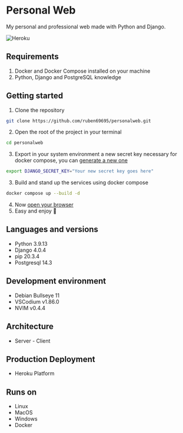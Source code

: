 # Personal Web
My personal and professional web made with Python and Django.

![Heroku](https://heroku-badge.herokuapp.com/?app=rarrebola-personalweb)

## Requirements
1. Docker and Docker Compose installed on your machine
2. Python, Django and PostgreSQL knowledge

## Getting started
1. Clone the repository
```bash
git clone https://github.com/ruben69695/personalweb.git
```
2. Open the root of the project in your terminal
```bash
cd personalweb
```
3. Export in your system environment a new secret key necessary for docker compose, you can [generate a new one](https://djecrety.ir/)
```bash
export DJANGO_SECRET_KEY="Your new secret key goes here"
```
3. Build and stand up the services using docker compose
```bash
docker compose up --build -d
```
4. Now [open your browser](http://127.0.0.1:8000/)
5. Easy and enjoy 🍻

## Languages and versions
- Python 3.9.13
- Django 4.0.4
- pip 20.3.4
- Postgresql 14.3

## Development environment
- Debian Bullseye 11
- VSCodium v1.86.0
- NVIM v0.4.4

## Architecture
- Server - Client

## Production Deployment
- Heroku Platform

## Runs on
- Linux
- MacOS
- Windows
- Docker
